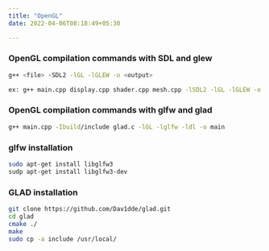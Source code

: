 ```yaml
---
title: "OpenGL"
date: 2022-04-06T08:18:49+05:30

---
```


### OpenGL compilation commands with SDL and glew
```bash
g++ <file> -SDL2 -lGL -lGLEW -o <output>

ex: g++ main.cpp display.cpp shader.cpp mesh.cpp -lSDL2 -lGL -lGLEW -o main
```

### OpenGL compilation commands with glfw and glad
```bash
g++ main.cpp -Ibuild/include glad.c -lGL -lglfw -ldl -o main
```

### glfw installation
```bash
sudo apt-get install libglfw3
sudp apt-get install libglfw3-dev
```
### GLAD installation
```bash
git clone https://github.com/Dav1dde/glad.git
cd glad
cmake ./
make
sudo cp -a include /usr/local/
```
